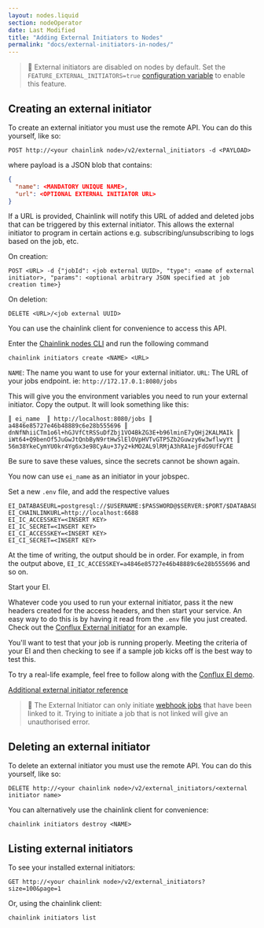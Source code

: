 ```yaml
---
layout: nodes.liquid
section: nodeOperator
date: Last Modified
title: "Adding External Initiators to Nodes"
permalink: "docs/external-initiators-in-nodes/"
---
```


> 🚧 External initiators are disabled on nodes by default. Set the `FEATURE_EXTERNAL_INITIATORS=true` [configuration variable](/docs/configuration-variables/#feature_external_initiators) to enable this feature.

## Creating an external initiator

To create an external initiator you must use the remote API. You can do this yourself, like so:

```text
POST http://<your chainlink node>/v2/external_initiators -d <PAYLOAD>
```

where payload is a JSON blob that contains:

```json
{
  "name": <MANDATORY UNIQUE NAME>,
  "url": <OPTIONAL EXTERNAL INITIATOR URL>
}
```

If a URL is provided, Chainlink will notify this URL of added and deleted jobs that can be triggered by this external initiator. This allows the external initiator to program in certain actions e.g. subscribing/unsubscribing to logs based on the job, etc.

On creation:

```text
POST <URL> -d {"jobId": <job external UUID>, "type": <name of external initiator>, "params": <optional arbitrary JSON specified at job creation time>}
```

On deletion:

```text
DELETE <URL>/<job external UUID>
```

You can use the chainlink client for convenience to access this API.

Enter the [Chainlink nodes CLI](/docs/miscellaneous/#execute-commands-running-docker) and run the following command

```shell
chainlink initiators create <NAME> <URL>
```

`NAME`: The name you want to use for your external initiator.
`URL`: The URL of your jobs endpoint. ie: `http://172.17.0.1:8080/jobs`

This will give you the environment variables you need to run your external initiator. Copy the output. It will look something like this:

```
║ ei_name  ║ http://localhost:8080/jobs ║ a4846e85727e46b48889c6e28b555696 ║ dnNfNhiiCTm1o6l+hGJVfCtRSSuDfZbj1VO4BkZG3E+b96lminE7yQHj2KALMAIk ║ iWt64+Q9benOf5JuGwJtQnbByN9rtHwSlElOVpHVTvGTP5Zb2Guwzy6w3wflwyYt ║ 56m38YkeCymYU0kr4Yg6x3e98CyAu+37y2+kMO2AL9lRMjA3hRA1ejFdG9UfFCAE
```

Be sure to save these values, since the secrets cannot be shown again.

You now can use `ei_name` as an initiator in your jobspec.

Set a new `.env` file, and add the respective values

```text
EI_DATABASEURL=postgresql://$USERNAME:$PASSWORD@$SERVER:$PORT/$DATABASE
EI_CHAINLINKURL=http://localhost:6688
EI_IC_ACCESSKEY=<INSERT KEY>
EI_IC_SECRET=<INSERT KEY>
EI_CI_ACCESSKEY=<INSERT KEY>
EI_CI_SECRET=<INSERT KEY>
```

At the time of writing, the output should be in order. For example, in from the output above, `EI_IC_ACCESSKEY=a4846e85727e46b48889c6e28b555696` and so on.

Start your EI.

Whatever code you used to run your external initiator, pass it the new headers created for the access headers, and then start your service. An easy way to do this is by having it read from the `.env` file you just created. Check out the <a href="https://github.com/Conflux-Network-Global/demo-cfx-chainlink" target="_blank">Conflux External initiator</a> for an example.

You'll want to test that your job is running properly. Meeting the criteria of your EI and then checking to see if a sample job kicks off is the best way to test this.

To try a real-life example, feel free to follow along with the <a href="https://www.youtube.com/watch?v=J8oJEp4qz5w">Conflux EI demo</a>.

<a href="https://github.com/smartcontractkit/chainlink/wiki/External-Initiators">Additional external initiator reference</a>

> 🚧 The External Initiator can only initiate [webhook jobs](/docs/jobs/types/webhook) that have been linked to it. Trying to initiate a job that is not linked will give an unauthorised error.

## Deleting an external initiator

To delete an external initiator you must use the remote API. You can do this yourself, like so:

```text
DELETE http://<your chainlink node>/v2/external_initiators/<external initiator name>
```

You can alternatively use the chainlink client for convenience:

```shell
chainlink initiators destroy <NAME>
```

## Listing external initiators

To see your installed external initiators:

```text
GET http://<your chainlink node>/v2/external_initiators?size=100&page=1
```

Or, using the chainlink client:

```shell
chainlink initiators list
```
